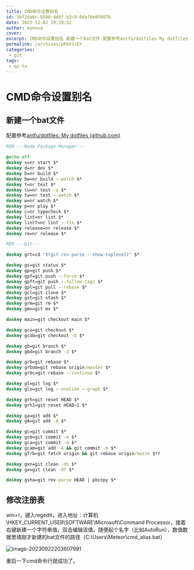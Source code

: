 ```yaml
---
title: CMD命令设置别名
id: 5bf2da6c-9500-4d6f-b3c9-0daf0e0f6076
date: 2023-12-02 19:19:52
auther: eonova
cover:
excerpt: CMD命令设置别名 新建一个bat文件 配置参考antfu/dotfiles My dotfiles (github.com) REM ---Node Package Manager---@echo offdoskey s=nr start $*doskey d=nr dev $*dos
permalink: /archives/pKkV1cEY
categories:
 - git
tags:
 - qi-ta
---
```


# CMD命令设置别名

## 新建一个bat文件

配置参考[antfu/dotfiles: My dotfiles (github.com)](https://github.com/antfu/dotfiles)

```bat
REM ---Node Package Manager---

@echo off
doskey s=nr start $*
doskey d=nr dev $*
doskey b=nr build $*
doskey bw=nr build --watch $*
doskey t=nr test $*
doskey tu=nr test -u $*
doskey tw=nr test --watch $*
doskey w=nr watch $*
doskey p=nr play $*
doskey c=nr typecheck $*
doskey lint=nr lint $*
doskey lintf=nr lint --fix $*
doskey release=nr release $*
doskey re=nr release $*

REM ---Git---

doskey grt=cd "$(git rev-parse --show-toplevel)" $*

doskey gs=git status $*
doskey gp=git push $*
doskey gpf=git push --force $*
doskey gpft=git push --follow-tags $*
doskey gpl=git pull --rebase $*
doskey gcl=git clone $*
doskey gst=git stash $*
doskey grm=git rm $*
doskey gmv=git mv $*

doskey main=git checkout main $*

doskey gco=git checkout $*
doskey gcob=git checkout -b $*

doskey gb=git branch $*
doskey gbd=git branch -d $*

doskey grb=git rebase $*
doskey grbom=git rebase origin/master $*
doskey grbc=git rebase --continue $*

doskey gl=git log $*
doskey glo=git log --oneline --graph $*

doskey grh=git reset HEAD $*
doskey grh1=git reset HEAD~1 $*

doskey ga=git add $*
doskey gA=git add -A $*

doskey gc=git commit $*
doskey gcm=git commit -m $*
doskey gca=git commit -a $*
doskey gcam=git add -A && git commit -m $*
doskey gfrb=git fetch origin && git rebase origin/maste $*r

doskey gxn=git clean -dn $*
doskey gx=git clean -df $*

doskey gsha=git rev-parse HEAD | pbcopy $*
```

## 修改注册表

win+r，键入regedit，进入地址：计算机\HKEY_CURRENT_USER\SOFTWARE\Microsoft\Command Processor，接着右键新建一个字符串值，双击编辑该值，随便起个名字（比如AutoRun），数值数据里填刚才新建的bat文件的路径（C:\Users\Meteor\cmd_alias.bat）

![image-20230922203607991](https://img.leostar.top/study/image-20230922203607991.png)

重启一下cmd命令行就成功了。
